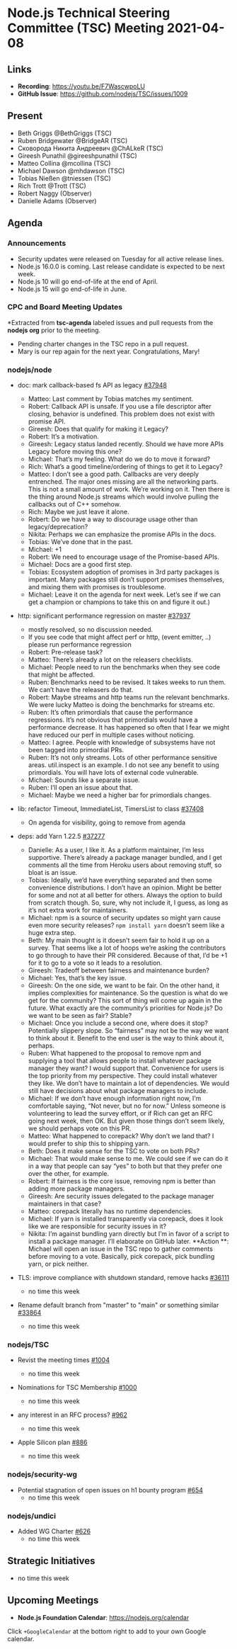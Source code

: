 # Node.js Technical Steering Committee (TSC) Meeting 2021-04-08

## Links

* **Recording**: <https://youtu.be/F7WascwpoLU>
* **GitHub Issue**: <https://github.com/nodejs/TSC/issues/1009>

## Present

* Beth Griggs @BethGriggs (TSC)
* Ruben Bridgewater @BridgeAR (TSC)
* Сковорода Никита Андреевич @ChALkeR (TSC)
* Gireesh Punathil @gireeshpunathil (TSC)
* Matteo Collina @mcollina (TSC)
* Michael Dawson @mhdawson (TSC)
* Tobias Nießen @tniessen (TSC)
* Rich Trott @Trott (TSC)
* Robert Naggy (Observer)
* Danielle Adams (Observer)

## Agenda

### Announcements

* Security updates were released on Tuesday for all active release lines.
* Node.js 16.0.0 is coming. Last release candidate is expected to be next week.
* Node.js 10 will go end-of-life at the end of April.
* Node.js 15 will go end-of-life in June.

### CPC and Board Meeting Updates

*Extracted from **tsc-agenda** labeled issues and pull requests from the **nodejs org** prior to the meeting.

* Pending charter changes in the TSC repo in a pull request.
* Mary is our rep again for the next year. Congratulations, Mary!

### nodejs/node
* doc: mark callback-based fs API as legacy [#37948](https://github.com/nodejs/node/pull/37948)
  * Matteo: Last comment by Tobias matches my sentiment.
  * Robert: Callback API is unsafe. If you use a file descriptor after closing, behavior is undefined. This problem does not exist with promise API.
  * Gireesh: Does that qualify for making it Legacy?
  * Robert: It’s a motivation.
  * Gireesh: Legacy status landed recently. Should we have more APIs Legacy before moving this one?
  * Michael: That’s my feeling. What do we do to move it forward?
  * Rich: What’s a good timeline/ordering of things to get it to Legacy?
  * Matteo: I don’t see a good path. Callbacks are very deeply entrenched. The major ones missing are all the networking parts. This is not a small amount of work. We’re working on it.  Then there is the thing around Node.js streams which would involve pulling the callbacks out of C++ somehow.
  * Rich: Maybe we just leave it alone.
  * Robert: Do we have a way to discourage usage other than legacy/deprecation?
  * Nikita: Perhaps we can emphasize the promise APIs in the docs.
  * Tobias: We’ve done that in the past.
  * Michael: +1
  * Robert: We need to encourage usage of the Promise-based APIs.
  * Michael: Docs are a good first step.
  * Tobias: Ecosystem adoption of promises in 3rd party packages is important. Many packages still don’t support promises themselves, and mixing them with promises is troublesome.
  * Michael: Leave it on the agenda for next week. Let’s see if we can get a champion or champions to take this on and figure it out.)

* http: significant performance regression on master [#37937](https://github.com/nodejs/node/issues/37937)
  * mostly resolved, so no discussion needed.
  * If you see code that might affect perf or http, (event emitter, ..) please run performance
    regression
  * Robert: Pre-release task?
  * Matteo: There’s already a lot on the releasers checklists.
  * Michael: People need to run the benchmarks when they see code that might be affected.
  * Ruben: Benchmarks need to be revised. It takes weeks to run them. We can’t have the releasers do that.
  * Robert: Maybe streams and http teams run the relevant benchmarks. We were lucky Matteo is doing the benchmarks for streams etc.
  * Ruben: It’s often primordials that cause the performance regressions. It’s not obvious that primordials would have a performance decrease. It has happened so often that I fear we might have reduced our perf in multiple cases without noticing.
  * Matteo: I agree. People with knowledge of subsystems have not been tagged into primordial PRs.
  * Ruben: It’s not only streams. Lots of other performance sensitive areas. util.inspect is an example. I do not see any benefit to using primordials. You will have lots of external code vulnerable.
  * Michael: Sounds like a separate issue.
  * Ruben: I’ll open an issue about that.
  * Michael: Maybe we need a higher bar for primordials changes.

* lib: refactor Timeout, ImmediateList, TimersList to class [#37408](https://github.com/nodejs/node/pull/37408)
  * On agenda for visibility, going to remove from agenda

* deps: add Yarn 1.22.5 [#37277](https://github.com/nodejs/node/pull/37277)
  * Danielle: As a user, I like it. As a platform maintainer, I’m less supportive. There’s already a package manager bundled, and I get comments all the time from Heroku users about removing stuff, so bloat is an issue.
  * Tobias: Ideally, we’d have everything separated and then some convenience distributions. I don’t have an opinion. Might be better for some and not at all better for others. Always the option to build from scratch though. So, sure, why not include it, I guess, as long as it’s not extra work for maintainers.
  * Michael: npm is a source of security updates so might yarn cause even more security releases? `npm install yarn` doesn’t seem like a huge extra step.
  * Beth: My main thought is it doesn’t seem fair to hold it up on a survey. That seems like a lot of hoops we’re asking the contributors to go through to have their PR considered. Because of that, I’d be +1 for it to go to a vote so it leads to a resolution.
  * Gireesh: Tradeoff between fairness and maintenance burden?
  * Michael: Yes, that’s the key issue.
  * Gireesh: On the one side, we want to be fair. On the other hand, it implies complexities for maintenance. So the question is what do we get for the community? This sort of thing will come up again in the future. What exactly are the community’s priorities for Node.js? Do we want to be seen as fair? Stable?
  * Michael: Once you include a second one, where does it stop? Potentially slippery slope. So “fairness” may not be the way we want to think about it. Benefit to the end user is the way to think about it, perhaps.
  * Ruben: What happened to the proposal to remove npm and supplying a tool that allows people to install whatever package manager they want? I would support that. Convenience for users is the top priority from my perspective. They could install whatever they like. We don’t have to maintain a lot of dependencies. We would still have decisions about what package managers to include.
  * Michael: If we don’t have enough information right now, I’m comfortable saying, “Not never, but no for now.” Unless someone is volunteering to lead the survey effort, or if Rich can get an RFC going next week, then OK. But given those things don’t seem likely, we should perhaps vote on this PR.
  * Matteo: What happened to corepack? Why don’t we land that? I would prefer to ship this to shipping yarn.
  * Beth: Does it make sense for the TSC to vote on both PRs?
  * Michael: That would make sense to me. We could see if we can do it in a way that people can say “yes” to both but that they prefer one over the other, for example.
  * Robert: If fairness is the core issue, removing npm is better than adding more package managers.
  * Gireesh: Are security issues delegated to the package manager maintainers in that case?
  * Matteo: corepack literally has no runtime dependencies.
  * Michael: If yarn is installed transparently via corepack, does it look like we are responsible for security issues in it?
  * Nikita: I’m against bundling yarn directly but I’m in favor of a script to install a package manager. I’ll elaborate on GitHub later.
  **Action  **: Michael will open an issue in the TSC repo to gather comments before moving to a vote. Basically, pick corepack, pick bundling yarn, or pick neither.

* TLS: improve compliance with shutdown standard, remove hacks [#36111](https://github.com/nodejs/node/pull/36111)
  * no time this week

* Rename default branch from "master" to "main" or something similar [#33864](https://github.com/nodejs/node/issues/33864)
  * no time this week

### nodejs/TSC

* Revist the meeting times [#1004](https://github.com/nodejs/TSC/issues/1004)
  * no time this week

* Nominations for TSC Membership [#1000](https://github.com/nodejs/TSC/issues/1000)
  * no time this week

* any interest in an RFC process? [#962](https://github.com/nodejs/TSC/issues/962)
  * no time this week

* Apple Silicon plan [#886](https://github.com/nodejs/TSC/issues/886)
  * no time this week

### nodejs/security-wg

* Potential stagnation of open issues on h1 bounty program [#654](https://github.com/nodejs/security-wg/issues/654)
  * no time this week

### nodejs/undici

* Added WG Charter [#626](https://github.com/nodejs/undici/pull/626)
  * no time this week

## Strategic Initiatives
* no time this week

## Upcoming Meetings

* **Node.js Foundation Calendar**: <https://nodejs.org/calendar>

Click `+GoogleCalendar` at the bottom right to add to your own Google calendar.
